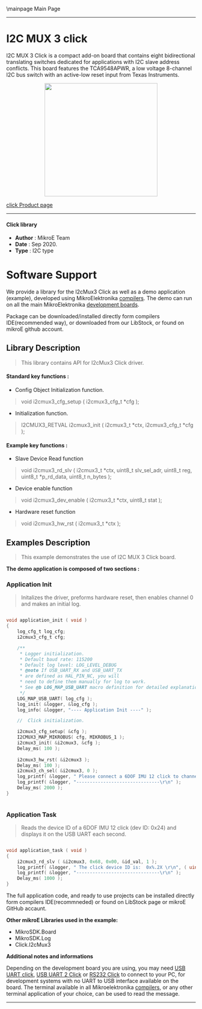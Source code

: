 \mainpage Main Page
 
---
# I2C MUX 3 click

I2C MUX 3 Click is a compact add-on board that contains eight bidirectional translating switches dedicated for applications with I2C slave address conflicts. This board features the TCA9548APWR, a low voltage 8-channel I2C bus switch with an active-low reset input from Texas Instruments.

<p align="center">
  <img src="https://download.mikroe.com/images/click_for_ide/i2cmux3_click.png" height=300px>
</p>


[click Product page](https://www.mikroe.com/i2c-mux-3-click)

---


#### Click library 

- **Author**        : MikroE Team
- **Date**          : Sep 2020.
- **Type**          : I2C type


# Software Support

We provide a library for the I2cMux3 Click 
as well as a demo application (example), developed using MikroElektronika 
[compilers](https://shop.mikroe.com/compilers). 
The demo can run on all the main MikroElektronika [development boards](https://shop.mikroe.com/development-boards).

Package can be downloaded/installed directly form compilers IDE(recommended way), or downloaded from our LibStock, or found on mikroE github account. 

## Library Description

> This library contains API for I2cMux3 Click driver.

#### Standard key functions :

- Config Object Initialization function.
> void i2cmux3_cfg_setup ( i2cmux3_cfg_t *cfg ); 
 
- Initialization function.
> I2CMUX3_RETVAL i2cmux3_init ( i2cmux3_t *ctx, i2cmux3_cfg_t *cfg );

#### Example key functions :

- Slave Device Read function
> void i2cmux3_rd_slv ( i2cmux3_t *ctx, uint8_t slv_sel_adr, uint8_t reg, uint8_t *p_rd_data, uint8_t n_bytes );
 
- Device enable function
> void i2cmux3_dev_enable ( i2cmux3_t *ctx, uint8_t stat );

- Hardware reset function
> void i2cmux3_hw_rst ( i2cmux3_t *ctx );

## Examples Description

> This example demonstrates the use of I2C MUX 3 Click board.

**The demo application is composed of two sections :**

### Application Init 

> Initalizes the driver, preforms hardware reset, then enables channel 0 and makes an initial log.

```c

void application_init ( void )
{
    log_cfg_t log_cfg;
    i2cmux3_cfg_t cfg;

    /** 
     * Logger initialization.
     * Default baud rate: 115200
     * Default log level: LOG_LEVEL_DEBUG
     * @note If USB_UART_RX and USB_UART_TX 
     * are defined as HAL_PIN_NC, you will 
     * need to define them manually for log to work. 
     * See @b LOG_MAP_USB_UART macro definition for detailed explanation.
     */
    LOG_MAP_USB_UART( log_cfg );
    log_init( &logger, &log_cfg );
    log_info( &logger, "---- Application Init ----" );

    //  Click initialization.

    i2cmux3_cfg_setup( &cfg );
    I2CMUX3_MAP_MIKROBUS( cfg, MIKROBUS_1 );
    i2cmux3_init( &i2cmux3, &cfg );
    Delay_ms( 100 );
    
    i2cmux3_hw_rst( &i2cmux3 );
    Delay_ms( 100 );
    i2cmux3_ch_sel( &i2cmux3, 0 );
    log_printf( &logger, " Please connect a 6DOF IMU 12 click to channel 0\r\n" );
    log_printf( &logger, "-------------------------------\r\n" );
    Delay_ms( 2000 );
}
  
```

### Application Task

> Reads the device ID of a 6DOF IMU 12 click (dev ID: 0x24) and displays it on the USB UART each second.

```c

void application_task ( void )
{
    i2cmux3_rd_slv ( &i2cmux3, 0x68, 0x00, &id_val, 1 );
    log_printf( &logger, " The click device ID is:  0x%.2X \r\n", ( uint16_t ) id_val );
    log_printf( &logger, "-------------------------------\r\n" );
    Delay_ms( 1000 );
}  

```

The full application code, and ready to use projects can be  installed directly form compilers IDE(recommneded) or found on LibStock page or mikroE GitHub accaunt.

**Other mikroE Libraries used in the example:** 

- MikroSDK.Board
- MikroSDK.Log
- Click.I2cMux3

**Additional notes and informations**

Depending on the development board you are using, you may need 
[USB UART click](https://shop.mikroe.com/usb-uart-click), 
[USB UART 2 Click](https://shop.mikroe.com/usb-uart-2-click) or 
[RS232 Click](https://shop.mikroe.com/rs232-click) to connect to your PC, for 
development systems with no UART to USB interface available on the board. The 
terminal available in all Mikroelektronika 
[compilers](https://shop.mikroe.com/compilers), or any other terminal application 
of your choice, can be used to read the message.



---
